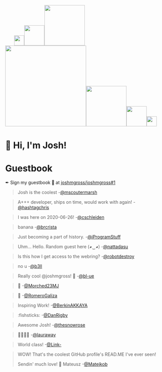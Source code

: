 <img src="https://github.githubassets.com/images/mona-whisper.gif" width="4px"><img src="https://github.githubassets.com/images/mona-whisper.gif" width="8px"><img src="https://github.githubassets.com/images/mona-whisper.gif" width="16px"><img src="https://github.githubassets.com/images/mona-whisper.gif" width="32px"><img src="https://github.githubassets.com/images/mona-whisper.gif" width="64px"><img src="https://github.githubassets.com/images/mona-whisper.gif" width="128px"><img src="https://github.githubassets.com/images/mona-whisper.gif" width="256px"><img src="https://github.githubassets.com/images/mona-whisper.gif" width="128px"><img src="https://github.githubassets.com/images/mona-whisper.gif" width="64px"><img src="https://github.githubassets.com/images/mona-whisper.gif" width="32px"><img src="https://github.githubassets.com/images/mona-whisper.gif" width="16px"><img src="https://github.githubassets.com/images/mona-whisper.gif" width="8px"><img src="https://github.githubassets.com/images/mona-whisper.gif" width="4px">

# :wave: Hi, I'm Josh!


# Guestbook

✒ Sign my guestbook 📖 at [joshmgross/joshmgross#1](https://github.com/joshmgross/joshmgross/issues/1)

<!--START:guestbook-->
> Josh is the coolest
-[@mscoutermarsh](https://github.com/mscoutermarsh)

> A+++ developer, ships on time, would work with again!
-[@hashtagchris](https://github.com/hashtagchris)

> I was here on 2020-06-26!
-[@cschleiden](https://github.com/cschleiden)

> banana
-[@brcrista](https://github.com/brcrista)

> Just becoming a part of history.
-[@iProgramStuff](https://github.com/iProgramStuff)

> Uhm... Hello. Random guest here (◕‿◕)
-[@nattadasu](https://github.com/nattadasu)

> Is this how I get access to the webring?
-[@robotdestroy](https://github.com/robotdestroy)

> no u
-[@b3ll](https://github.com/b3ll)

> Really cool @joshmgross! 🚀 
-[@bl-ue](https://github.com/bl-ue)

> :wave: 
-[@Morched23MJ](https://github.com/Morched23MJ)

>  🚀
-[@RomeroGaliza](https://github.com/RomeroGaliza)

> Inspiring Work!
-[@BerkinAKKAYA](https://github.com/BerkinAKKAYA)

> :fishsticks: 
-[@DanRigby](https://github.com/DanRigby)

> Awesome Josh!
-[@thesnowrose](https://github.com/thesnowrose)

> 🚀🚀🚀🚀
-[@lauraway](https://github.com/lauraway)

> World class!
-[@Link-](https://github.com/Link-)

> WOW! That's the coolest GitHub profile's READ.ME I've ever seen! 
> 
> Sendin' much love! 🫶
> Mateusz
-[@Matejkob](https://github.com/Matejkob)
<!--END:guestbook-->
